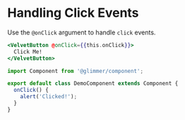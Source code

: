 # Handling Click Events

Use the `@onClick` argument to handle `click` events.

```hbs template
<VelvetButton @onClick={{this.onClick}}>
  Click Me!
</VelvetButton>
```

```js component
import Component from '@glimmer/component';

export default class DemoComponent extends Component {
  onClick() {
    alert('Clicked!');
  }
}
```
